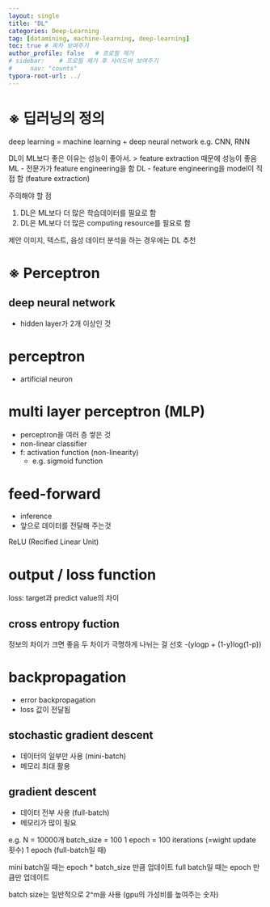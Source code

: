```yaml
---
layout: single
title: "DL"
categories: Deep-Learning
tag: [datamining, machine-learning, deep-learning]
toc: true # 목차 보여주기
author_profile: false   # 프로필 제거
# sidebar:    # 프로필 제거 후 사이드바 보여주기
#     nav: "counts"
typora-root-url: ../
---
```


# ※ 딥러닝의 정의
deep learning = machine learning + deep neural network
e.g. CNN, RNN

DL이 ML보다 좋은 이유는 성능이 좋아서. > feature extraction 때문에 성능이 좋음
ML - 전문가가 feature engineering을 함
DL - feature engineering을 model이 직접 함 (feature extraction)

주의해야 할 점
1. DL은 ML보다 더 많은 학습데이터를 필요로 함
2. DL은 ML보다 더 많은 computing resource를 필요로 함

제안
이미지, 텍스트, 음성 데이터 분석을 하는 경우에는 DL 추천

# ※ Perceptron

## deep neural network
- hidden layer가 2개 이상인 것


# perceptron
- artificial neuron

# multi layer perceptron (MLP)
- perceptron을 여러 층 쌓은 것
- non-linear classifier
- f: activation function (non-linearity)
  - e.g. sigmoid function

# feed-forward
- inference
- 앞으로 데이터를 전달해 주는것

ReLU (Recified Linear Unit)

# output / loss function
loss: target과 predict value의 차이

## cross entropy fuction
정보의 차이가 크면 좋음
두 차이가 극명하게 나뉘는 걸 선호
-(ylogp + (1-y)log(1-p))

# backpropagation
- error backpropagation
- loss 값이 전달됨

## stochastic gradient descent
- 데이터의 일부만 사용 (mini-batch)
- 메모리 최대 활용

## gradient descent
- 데이터 전부 사용 (full-batch)
- 메모리가 많이 필요

e.g. N = 10000개
batch_size = 100
1 epoch = 100 iterations (=wight update 횟수)
1 epoch (full-batch일 때)

mini batch일 때는 epoch * batch_size 만큼 업데이트
full batch일 때는 epoch 만큼만 업데이트

batch size는 일반적으로 2^m을 사용 (gpu의 가성비를 높여주는 숫자)
